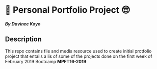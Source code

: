 # :panda_face: Personal Portfolio Project :sunglasses:
#### *By Davince Koyo*

## Description
This repo contains file and media  resource used to create initial protfolio project that entails a lis of some of the projects done on the first week of February 2019 Bootcamp **MPFT16-2019**